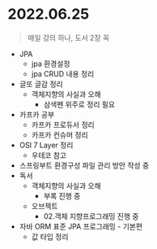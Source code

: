 # 2022.06.25
> 매일 강의 하나, 도서 2장 꼭

- JPA
	- jpa 환경설정
	- jpa CRUD 내용 정리
- 글또 글감 정리
	- 객체지향의 사실과 오해
		-	삼색펜 위주로 정리 필요
- 카프카 공부
	- 카프카 프로듀서 정리
	- 카프카 컨슈머 정리
- OSI 7 Layer 정리
	- 우테코 참고
- 스프링부트 환경구성 파일 관리 방안 작성 중
- 독서
	- 객체지향의 사실과 오해
		- 부록 진행 중
	- 오브젝트
		- 02.객체 지향프로그래밍 진행 중
- 자바 ORM 표준 JPA 프로그래밍 - 기본편
	- 값 타입 정리
